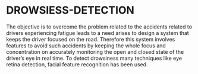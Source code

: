 # DROWSIESS-DETECTION
The objective is to overcome the problem related to the accidents related to drivers experiencing fatigue leads to a need arises to design a system that keeps the driver focused on the road.  Therefore this system involves features to avoid such accidents by keeping the whole focus and concentration on accurately monitoring the open and closed state of the driver’s eye in real time.  To detect drowsiness many techniques like eye retina detection, facial feature recognition has been used.
